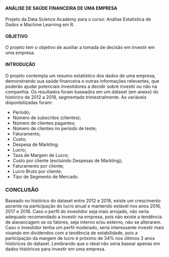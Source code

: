 #### ANÁLISE DE SAÚDE FINANCEIRA DE UMA EMPRESA
Projeto da Data Science Academy para o curso: Análise Estatística de Dados e Machine Learning em R.

#### OBJETIVO
O projeto tem o objetivo de auxiliar a tomada de decisão em investir em uma empresa.

#### INTRODUÇÃO
O projeto contempla um resumo estatístico dos dados de uma empresa, demonstrando sua saúde financeira e outras informações relevantes, que poderão ajudar potenciais investidores a decidir sobre investir ou não na companhia. Os resultados foram baseados em um dataset (em anexo) do histórico de 2012 a 2018, segmentado trimestralmente. As variáveis disponbilizadas foram:
* Período;
* Número de subscritos (clientes);
* Número de clientes pagantes;
* Número de clientes no período de teste;
* Faturamento;
* Custo;
* Despesa de Markting;
* Lucro;
* Taxa de Margem de Lucro;
* Custo por cliente (excluindo Despesas de Markting);
* Faturamento por cliente;
* Lucro Bruto por cliente;
* Tipo de Segmento de Mercado.

### CONCLUSÃO
Baseado no histórico do dataset entre 2012 e 2018, existe um crescimento ascente na participação do lucro anual e mantendo estável nos anos 2016, 2017 e 2018. Caso o perfil do investidor seja mais arrojado, não seria adequado recomendado a investir na empresa, pois não existe a tendência de alavancagem se os fatores, seja interno e/ou externo, não se alterarem. Caso o investidor tenha um perfil moderado, seria interessante investir mais visando em dividendos com a tendência de estabilidade, pois a participação da margem de lucro é próximo de 34% nos últimos 3 anos históricos do dataset. Lembrando que o ideal não seria basear apenas em dados históricos para investir em uma empresa.
